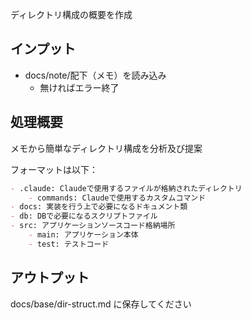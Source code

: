 ディレクトリ構成の概要を作成

## インプット
- docs/note/配下（メモ）を読み込み
    - 無ければエラー終了

## 処理概要
メモから簡単なディレクトリ構成を分析及び提案

フォーマットは以下：
```markdown
- .claude: Claudeで使用するファイルが格納されたディレクトリ
    - commands: Claudeで使用するカスタムコマンド
- docs: 実装を行う上で必要になるドキュメント類
- db: DBで必要になるスクリプトファイル
- src: アプリケーションソースコード格納場所
    - main: アプリケーション本体
    - test: テストコード
```

## アウトプット
docs/base/dir-struct.md に保存してください
